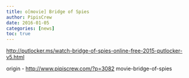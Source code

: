 ```yaml
---
title: o[movie] Bridge of Spies
author: PipisCrew
date: 2016-01-05
categories: [news]
toc: true
---
```


http://putlocker.ms/watch-bridge-of-spies-online-free-2015-putlocker-v5.html

origin - http://www.pipiscrew.com/?p=3082 movie-bridge-of-spies